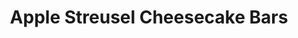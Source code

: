 ---
layout: recipe
title: Apple Streusel Cheesecake Bars
image: cheesecake-bars.png
tags: Dessert
category: Dessert

preptime: 45 Minutes
cooktime: 55 Minutes

ingredients:
- 1 Pouch (17.5 oz) Betty Crocker Oatmeal Cookie Mix
- 3/4 Cup Firm Butter
- 2 Packages (8 oz) Cream Cheese, Softened
- 1/2 Cup Sugar
- 2 Tablespoon AP Flour
- 1 Egg
- 1 Tsp Vanilla
- 1 Can (21 oz) Apple Pie Filling
- 1/2 Tsp Ground Cinnamon
- 1/4 Cup Chopped Walnuts

directions:
- Preheat oven to 350 degrees. 
- Line 13 x 9 Pan with parchment paper.
- In a large bowl, place the cookie mix. Using a pastry blender, cut in butter until the mixture is crumbly and course.
- Reserve 1 1/4 Cup of the crumb mixture for later.
- Press remaining crumbs into the bottom of the pan, and bake for 10 minutes.
- In a large bowl, beat together cream cheese, sugar, flour, vanilla and egg until smooth. 
- Spread cream cheese mixture evenly over partially baked crust.
- In a medium bowl, mix apple pie filling and cinnamon.
- Spoon evenly over cream cheese.
- Sprinkle reserved crumb mixture over the top, and finally sprinkle with walnuts.
- Bake 35-40 minutes, until golden brown.
- Cool about 30 minutes, then refrigerate to chill, at least 2 hours or overnight. 

notes:
- Store covered in the refrigerator.

---